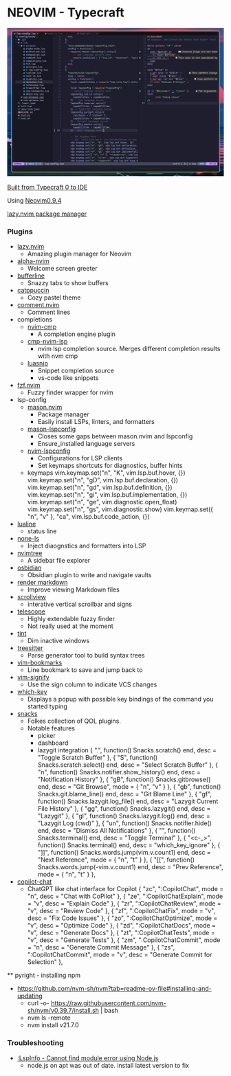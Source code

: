 # NEOVIM - Typecraft
<!-- ``` -->
<!---->
<!--                                   __ -->
<!--      ___     ___    ___   __  __ /\_\    ___ ___ -->
<!--     / _ `\  / __`\ / __`\/\ \/\ \\/\ \  / __` __`\ -->
<!--    /\ \/\ \/\  __//\ \_\ \ \ \_/ |\ \ \/\ \/\ \/\ \ -->
<!--    \ \_\ \_\ \____\ \____/\ \___/  \ \_\ \_\ \_\ \_\ -->
<!--     \/_/\/_/\/____/\/___/  \/__/    \/_/\/_/\/_/\/_/ -->
<!-- ``` -->
![example_image](./example_screenshot_nvim.png)

[Built from Typecraft 0 to IDE](https://www.youtube.com/watch?v=zHTeCSVAFNY&list=PLsz00TDipIffreIaUNk64KxTIkQaGguqn&ab_channel=typecraft)

Using [Neovim0.9.4](https://github.com/neovim/neovim/releases/tag/v0.9.4)

[lazy.nvim package manager](https://github.com/folke/lazy.nvim)

### Plugins

- [lazy.nvim](https://github.com/folke/lazy.nvim)
  - Amazing plugin manager for Neovim
- [alpha-nvim](https://github.com/goolord/alpha-nvim)
  - Welcome screen greeter
- [bufferline](https://github.com/akinsho/bufferline.nvim)
  - Snazzy tabs to show buffers
- [catppuccin](https://github.com/catppuccin/catppuccin)
  - Cozy pastel theme
- [comment.nvim](https://github.com/numToStr/Comment.nvim)
    - Comment lines
- completions
  - [nvim-cmp](https://github.com/hrsh7th/nvim-cmp)
    - A completion engine plugin
  - [cmp-nvim-lsp](https://github.com/hrsh7th/cmp-nvim-lsp)
    - nvim lsp completion source. Merges different completion results with nvm cmp
  - [luasnip](https://github.com/L3MON4D3/LuaSnip)
    - Snippet completion source
    - vs-code like snippets
- [fzf.nvim](https://github.com/junegunn/fzf.vim)
  - Fuzzy finder wrapper for nvim
- lsp-config
  - [mason.nvim](https://github.com/williamboman/mason.nvim)
    - Package manager
    - Easily install LSPs, linters, and formatters
  - [mason-lspconfig](https://github.com/williamboman/mason-lspconfig.nvim)
    - Closes some gaps between mason.nvim and lspconfig
    - Ensure_installed language servers
  - [nvim-lspconfig](https://github.com/neovim/nvim-lspconfig)
    - Configurations for LSP clients
    - Set keymaps shortcuts for diagnostics, buffer hints
  - keymaps
      vim.keymap.set("n", "K", vim.lsp.buf.hover, {})
      vim.keymap.set("n", "gD", vim.lsp.buf.declaration, {})
      vim.keymap.set("n", "gd", vim.lsp.buf.definition, {})
      vim.keymap.set("n", "gi", vim.lsp.buf.implementation, {})
      vim.keymap.set("n", "ge", vim.diagnostic.open_float)
      vim.keymap.set("n", "gs", vim.diagnostic.show)
      vim.keymap.set({ "n", "v" }, "<leader>ca", vim.lsp.buf.code_action, {})
- [lualine](https://github.com/nvim-lualine/lualine.nvim)
  - status line
- [none-ls](https://github.com/nvimtools/none-ls.nvim)
  - Inject diaognstics and formatters into LSP
- [nvimtree](https://github.com/nvim-tree/nvim-tree.lua)
  - A sidebar file explorer
- [osbidian](https://github.com/epwalsh/obsidian.nvim)
  - Obsidian plugin to write and navigate vaults
- [render markdown ](https://github.com/MeanderingProgrammer/render-markdown.nvim)
    - Improve viewing Markdown files
- [scrollview](https://github.com/dstein64/nvim-scrollview)
    - interative vertical scrollbar and signs
- [telescope](https://github.com/nvim-telescope/telescope.nvim)
  - Highly extendable fuzzy finder
  - Not really used at the moment
- [tint](https://github.com/levouh/tint.nvim)
  - Dim inactive windows 
- [treesitter](https://github.com/nvim-treesitter/nvim-treesitter)
  - Parse generator tool to build syntax trees
- [vim-bookmarks](https://github.com/MattesGroeger/vim-bookmarks)
  - Line bookmark to save and jump back to 
- [vim-signify](https://github.com/mhinz/vim-signify)
  - Use the sign column to indicate VCS changes
- [which-key](https://github.com/folke/which-key.nvim)
  - Displays a popup with possible key bindings of the command you started typing
- [snacks](https://github.com/folke/snacks.nvim)
  - Folkes collection of QOL plugins. 
  - Notable features
    - picker
    - dashboard
    - lazygit integration
      { "<leader>.",  function() Snacks.scratch() end,                 desc = "Toggle Scratch Buffer" },
      { "<leader>S",  function() Snacks.scratch.select() end,          desc = "Select Scratch Buffer" },
      { "<leader>n",  function() Snacks.notifier.show_history() end,   desc = "Notification History" },
      { "<leader>gB", function() Snacks.gitbrowse() end,               desc = "Git Browse",                  mode = { "n", "v" } },
      { "<leader>gb", function() Snacks.git.blame_line() end,          desc = "Git Blame Line" },
      { "<leader>gf", function() Snacks.lazygit.log_file() end,        desc = "Lazygit Current File History" },
      { "<leader>gg", function() Snacks.lazygit() end,                 desc = "Lazygit" },
      { "<leader>gl", function() Snacks.lazygit.log() end,             desc = "Lazygit Log (cwd)" },
      { "<leader>un", function() Snacks.notifier.hide() end,           desc = "Dismiss All Notifications" },
      { "<c-/>",      function() Snacks.terminal() end,                desc = "Toggle Terminal" },
      { "<c-_>",      function() Snacks.terminal() end,                desc = "which_key_ignore" },
      { "]]",         function() Snacks.words.jump(vim.v.count1) end,  desc = "Next Reference",              mode = { "n", "t" } },
      { "[[",         function() Snacks.words.jump(-vim.v.count1) end, desc = "Prev Reference",              mode = { "n", "t" } },
- [copilot-chat](https://github.com/CopilotC-Nvim/CopilotChat.nvim)
  - ChatGPT like chat interface for Copilot
      { "<leader>zc", ":CopilotChat<CR>",         mode = "n", desc = "Chat with CoPilot" },
      { "<leader>ze", ":CopilotChatExplain<CR>",  mode = "v", desc = "Explain Code" },
      { "<leader>zr", ":CopilotChatReview<CR>",   mode = "v", desc = "Review Code" },
      { "<leader>zf", ":CopilotChatFix<CR>",      mode = "v", desc = "Fix Code Issues" },
      { "<leader>zo", ":CopilotChatOptimize<CR>", mode = "v", desc = "Optimize Code" },
      { "<leader>zd", ":CopilotChatDocs<CR>",     mode = "v", desc = "Generate Docs" },
      { "<leader>zt", ":CopilotChatTests<CR>",    mode = "v", desc = "Generate Tests" },
      { "<leader>zm", ":CopilotChatCommit<CR>",   mode = "n", desc = "Generate Commit Message" },
      { "<leader>zs", ":CopilotChatCommit<CR>",   mode = "v", desc = "Generate Commit for Selection" },



** pyright - installing npm
- https://github.com/nvm-sh/nvm?tab=readme-ov-file#installing-and-updating
    - curl -o- https://raw.githubusercontent.com/nvm-sh/nvm/v0.39.7/install.sh | bash
    - nvm ls -remote
    - nvm install v21.7.0



### Troubleshooting
- [:LspInfo - Cannot find module error using Node.js](https://stackoverflow.com/questions/78095216/pyright-lsp-install-in-neovim-nodeutil-module-not-found)
    - node.js on apt was out of date. install latest version to fix
    








